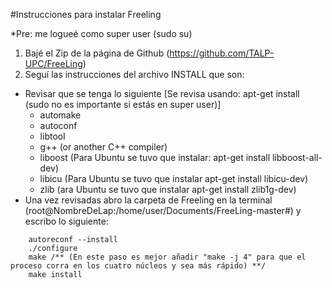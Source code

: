 #Instrucciones para instalar Freeling

*Pre: me logueé como super user (sudo su)

1. Bajé el Zip de la página de Github (https://github.com/TALP-UPC/FreeLing)
2. Seguí las instrucciones del archivo INSTALL que son:
  * Revisar que se tenga lo siguiente [Se revisa usando: apt-get install (sudo no es importante si estás en super user)]
    - automake 
    - autoconf
    - libtool
    - g++  (or another C++ compiler)
    - liboost (Para Ubuntu se tuvo que instalar: apt-get install libboost-all-dev)
    - libicu (Para Ubuntu se tuvo que instalar apt-get install libicu-dev)
    - zlib  (ara Ubuntu se tuvo que instalar apt-get install zlib1g-dev)   
  * Una vez revisadas abro la carpeta de Freeling en la terminal (root@NombreDeLap:/home/user/Documents/FreeLing-master#) y escribo lo siguiente:
```
    autoreconf --install
    ./configure
    make /** (En este paso es mejor añadir "make -j 4" para que el proceso corra en los cuatro núcleos y sea más rápido) **/
    make install

```
